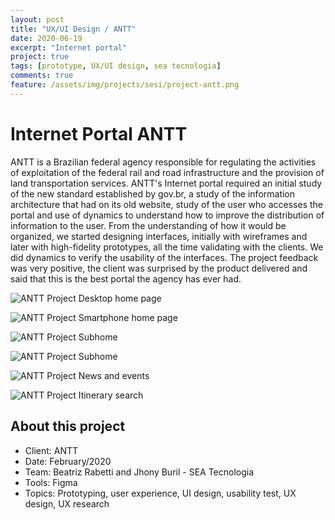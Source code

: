 ```yaml
---
layout: post
title: "UX/UI Design / ANTT"
date: 2020-06-19
excerpt: "Internet portal"
project: true
tags: [prototype, UX/UI design, sea tecnologia]
comments: true
feature: /assets/img/projects/sesi/project-antt.png
---
```


# Internet Portal ANTT

ANTT is a Brazilian federal agency responsible for regulating the activities of exploitation of the federal rail and road infrastructure and the provision of land transportation services. ANTT's Internet portal required an initial study of the new standard established by gov.br, a study of the information architecture that had on its old website, study of the user who accesses the portal and use of dynamics to understand how to improve the distribution of information to the user. From the understanding of how it would be organized, we started designing interfaces, initially with wireframes and later with high-fidelity prototypes, all the time validating with the clients. We did dynamics to verify the usability of the interfaces. The project feedback was very positive, the client was surprised by the product delivered and said that this is the best portal the agency has ever had.

![ANTT Project](/assets/img/projects/antt/desktop-home.png) 
Desktop home page

![ANTT Project](/assets/img/projects/antt/smartphone-home.png) 
Smartphone home page

![ANTT Project](/assets/img/projects/antt/desktop-subhome-rodovias.png) 
Subhome

![ANTT Project](/assets/img/projects/antt/desktop-subhome-de-sistemas.png) 
Subhome

![ANTT Project](/assets/img/projects/antt/desktop-subhome-noticias-e-eventos.png) 
News and events

![ANTT Project](/assets/img/projects/antt/desktop-busca-de-itinerario.png) 
Itinerary search

## About this project
* Client: ANTT
* Date: February/2020
* Team: Beatriz Rabetti and Jhony Buril - SEA Tecnologia
* Tools: Figma
* Topics: Prototyping, user experience, UI design, usability test, UX design, UX research